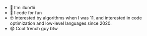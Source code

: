 - 👋 I'm illum1ii
- 🐬 I code for fun
- 🤓 Interested by algorithms when I was 11, and interested in code optimization and low-level languages since 2020.
- 😎 Cool french guy btw
